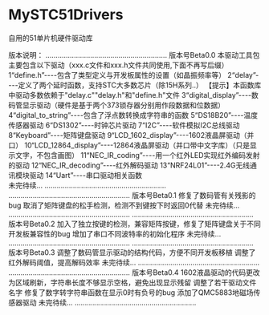 # MySTC51Drivers
自用的51单片机硬件驱动库

版本说明：
............................................................
版本号Beta0.0
本驱动工具包主要包含以下驱动（xxx.c文件和xxx.h文件共同使用,下面不再写后缀）
1“define.h”----包含了类型定义与开发板属性的设置（如晶振频率等）
2“delay”----定义了两个延时函数，支持STC大多数芯片（除15H系列..）
【提示】本函数库中驱动多数依赖于"delay.c""delay.h"和"define.h"文件
3“digital_display”----数码管显示驱动（硬件是基于两个373锁存器分别用作段数据和位数据）
4“digital_to_string”----包含了浮点数转换成字符串的函数
5“DS18B20”----温度传感器驱动
6“DS1302”----时钟芯片驱动
7“I2C”----软件模拟I2C总线驱动
8“Keyboard”----矩阵键盘驱动
9“LCD_1602_display”----1602液晶屏驱动（并口）
10“LCD_12864_display”----12864液晶屏驱动（并口带中文字库）（只是显示文字，不包含画图）
11“NEC_IR_coding”----用一个红外LED实现红外编码发射的驱动
12“NEC_IR_decoding”----红外解码驱动
13“NRF24L01”----2.4G无线通讯模块驱动
14“Uart”----串口驱动相关函数	
未完待续...
............................................................
............................................................
版本号Beta0.1
修复了数码管有关残影的bug
取消了矩阵键盘的松手检测，检测不到键按下时返回0代替
未完待续...
............................................................
............................................................
版本号Beta0.2
加入了独立按键的检测，兼容矩阵按键，修复了矩阵键盘关于不同开发板兼容性的bug
增加了串口不同波特率的初始化程序
未完待续...
............................................................
............................................................
版本号Beta0.3
调整了数码管显示驱动的结构代码，方便不同开发板移植
调整了红外解码阈值，提高解码效率
未完待续...
............................................................
............................................................
版本号Beta0.4
1602液晶驱动的代码更改为区域刷新，字符串长度不够显示空格，避免出现显示残留
调整了若干驱动文件名字
修复了数字转字符串函数在显示0时有负号的bug
添加了QMC5883地磁场传感器驱动
未完待续...
............................................................

